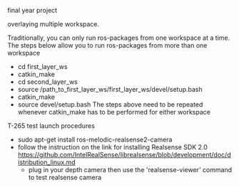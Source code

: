 final year project

overlaying multiple workspace.

Traditionally, you can only run ros-packages from one workspace at a time. The steps below allow you to run ros-packages from more than one workspace 

  - cd first_layer_ws
  - catkin_make
  - cd second_layer_ws
  - source /path_to_first_layer_ws/first_layer_ws/devel/setup.bash
  - catkin_make
  - source devel/setup.bash
The steps above need to be repeated whenever catkin_make has to be performed for either workspace


T-265 test launch procedures
 - sudo apt-get install ros-melodic-realsense2-camera
 - follow the instruction on  the link for installing Realsense SDK 2.0 https://github.com/IntelRealSense/librealsense/blob/development/doc/distribution_linux.md
    - plug in your depth camera then use the 'realsense-viewer' command to test realsense camera
 
